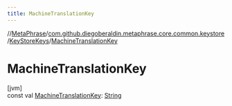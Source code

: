 ```yaml
---
title: MachineTranslationKey
---
```

//[MetaPhrase](../../../index.html)/[com.github.diegoberaldin.metaphrase.core.common.keystore](../index.html)/[KeyStoreKeys](index.html)/[MachineTranslationKey](-machine-translation-key.html)



# MachineTranslationKey



[jvm]\
const val [MachineTranslationKey](-machine-translation-key.html): [String](https://kotlinlang.org/api/latest/jvm/stdlib/kotlin/-string/index.html)




